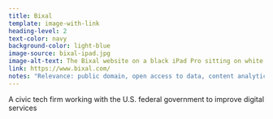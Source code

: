 ```yaml
---
title: Bixal
template: image-with-link
heading-level: 2
text-color: navy
background-color: light-blue
image-source: bixal-ipad.jpg
image-alt-text: The Bixal website on a black iPad Pro sitting on white table along with a notebook, a cup of coffee, eyeglasses, and an Apple Pencil.
link: https://www.bixal.com/
notes: "Relevance: public domain, open access to data, content analytics, etc."
---
```


A civic tech firm working with the U.S. federal government to improve digital services